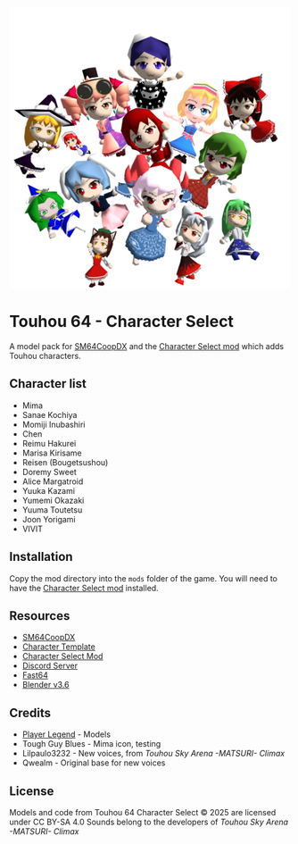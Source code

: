 ![Characters](characters.png)

# Touhou 64 - Character Select

A model pack for [SM64CoopDX](https://github.com/coop-deluxe/sm64coopdx) and the [Character Select mod](https://github.com/Squishy6094/character-select-coop) which adds Touhou characters.

## Character list

- Mima
- Sanae Kochiya
- Momiji Inubashiri
- Chen
- Reimu Hakurei
- Marisa Kirisame
- Reisen (Bougetsushou)
- Doremy Sweet
- Alice Margatroid
- Yuuka Kazami
- Yumemi Okazaki
- Yuuma Toutetsu
- Joon Yorigami
- VIVIT

## Installation

Copy the mod directory into the `mods` folder of the game. You will need to have the [Character Select mod](https://github.com/Squishy6094/character-select-coop) installed.

## Resources

- [SM64CoopDX](https://github.com/coop-deluxe/sm64coopdx)
- [Character Template](https://github.com/coop-deluxe/character-template)
- [Character Select Mod](https://github.com/Squishy6094/character-select-coop)
- [Discord Server](https://discord.gg/nABcj6V3m6)
- [Fast64](https://github.com/Fast-64/fast64])
- [Blender v3.6](https://www.blender.org/download/releases/3-6/)

## Credits

- [Player Legend](https://github.com/PlayerLegend) - Models
- Tough Guy Blues - Mima icon, testing
- Lilpaulo3232 - New voices, from *Touhou Sky Arena -MATSURI- Climax*
- Qwealm - Original base for new voices

## License

Models and code from Touhou 64 Character Select © 2025 are licensed under CC BY-SA 4.0
Sounds belong to the developers of *Touhou Sky Arena -MATSURI- Climax*
